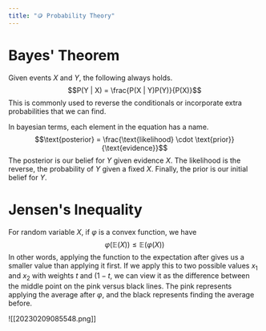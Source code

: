 ```yaml
---
title: "🪙 Probability Theory"
---
```

# Bayes' Theorem
Given events $X$ and $Y$, the following always holds. $$P(Y | X) = \frac{P(X | Y)P(Y)}{P(X)}$$
This is commonly used to reverse the conditionals or incorporate extra probabilities that we can find.

In bayesian terms, each element in the equation has a name. $$\text{posterior} = \frac{\text{likelihood} \cdot \text{prior}}{\text{evidence}}$$
The posterior is our belief for $Y$ given evidence $X$. The likelihood is the reverse, the probability of $Y$ given a fixed $X$. Finally, the prior is our initial belief for $Y$.

# Jensen's Inequality
For random variable $X$, if $\varphi$ is a convex function, we have $$\varphi(\mathbb{E}(X)) \leq \mathbb{E}(\varphi(X))$$
In other words, applying the function to the expectation after gives us a smaller value than applying it first. If we apply this to two possible values $x_1$ and $x_2$ with weights $t$ and $(1-t$, we can view it as the difference between the middle point on the pink versus black lines. The pink represents applying the average after $\varphi$, and the black represents finding the average before.

![[20230209085548.png]]